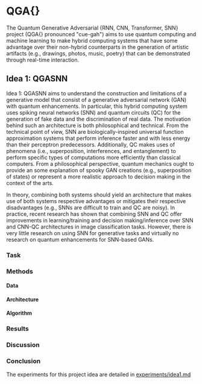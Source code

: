 # QGA{}

The Quantum Generative Adversarial {RNN, CNN, Transformer, SNN} project (QGA{} pronounced "cue-gah") aims to use quantum computing and machine learning to make hybrid computing systems that have some advantage over their non-hybrid counterparts in the generation of artistic artifacts (e.g., drawings, photos, music, poetry) that can be demonstrated through real-time interaction.

## Idea 1: QGASNN
Idea 1: QGASNN aims to understand the construction and limitations of a generative model that consist of a generative adversarial network (GAN) with quantum enhancements. In particular, this hybrid computing system uses spiking neural networks (SNN) and quantum circuits (QC) for the generation of fake data and the discrimination of real data. The motivation behind such an architecture is both philosophical and technical. From the technical point of view, SNN are biologically-inspired universal function approximation systems that perform inference faster and with less energy than their perceptron predecessors. Additionally, QC makes uses of phenomena (i.e., superposition, interferences, and entanglement) to perform specific types of computations more efficiently than classical computers. From a philosophical perspective, quantum mechanics ought to provide an some explanation of spooky GAN creations (e.g., superposition of states) or represent a more realistic approach to decision making in the context of the arts.

In theory, combining both systems should yield an architecture that makes use of both systems respective advantages or mitigates their respective disadvantages (e.g., SNNs are difficult to train and QC are noisy). In practice, recent research has shown that combining SNN and QC offer improvements in learning/training and decision making/inference over SNN and CNN-QC architectures in image classification tasks. However, there is very little research on using SNN for generative tasks and virtually no research on quantum enhancements for SNN-based GANs.

### Task

### Methods

#### Data

#### Architecture

#### Algorithm

### Results

### Discussion

### Conclusion

The experiments for this project idea are detailed in [experiments/idea1.md](idea1/idea1.md)